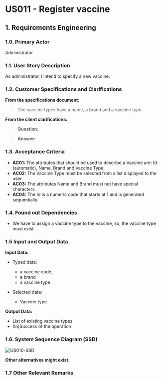 # US011 - Register vaccine

## 1. Requirements Engineering

### 1.0. Primary Actor
Administrator

### 1.1. User Story Description

As administrator, I intend to specify a new vaccine.

### 1.2. Customer Specifications and Clarifications 

**From the specifications document:**

> The vaccine types have a name, a brand and a vaccine type.

**From the client clarifications:**

> **Question:** 

> **Answer:** 

### 1.3. Acceptance Criteria

* **AC01:** The attributes that should be used to describe a Vaccine are: Id (automatic), Name, Brand and Vaccine Type.
* **AC02:** The Vaccine Type must be selected from a list displayed to the user.
* **AC03:** The attributes Name and Brand must not have special characters.
* **AC04:** The Id is a numeric code that starts at 1 and is generated sequentially.

### 1.4. Found out Dependencies

* We have to assign a vaccine type to the vaccine, so, the vaccine type must exist.

### 1.5 Input and Output Data

**Input Data:**

* Typed data:
	* a vaccine code, 
	* a brand
	* a vaccine type
	
* Selected data:
	* Vaccine type

**Output Data:**

* List of existing vaccine types
* (In)Success of the operation

### 1.6. System Sequence Diagram (SSD)

![US010-SSD](/Users/nunocastro/JavaProjects/UpSkill/2024/sns-base/doc/use-cases/uc011/png/us011-SSD-US011___Register_new_vaccine__SSD_.png)

**Other alternatives might exist.**

### 1.7 Other Relevant Remarks

